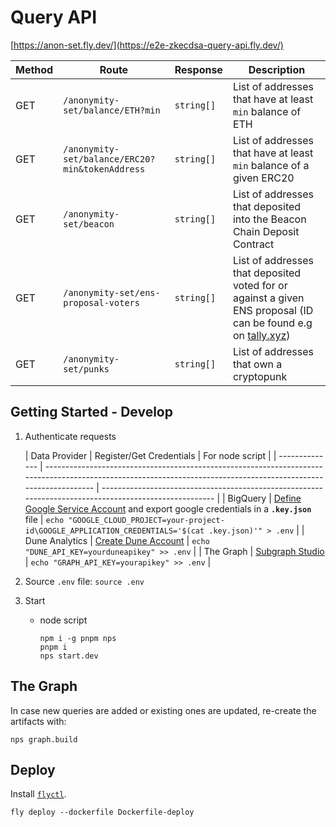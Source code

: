 # Query API

[https://anon-set.fly.dev/](https://e2e-zkecdsa-query-api.fly.dev/)

| Method | Route                                           | Response   | Description                                                                                                                                              |
| ------ | ----------------------------------------------- | ---------- | -------------------------------------------------------------------------------------------------------------------------------------------------------- |
| GET    | `/anonymity-set/balance/ETH?min`                | `string[]` | List of addresses that have at least `min` balance of ETH                                                                                                |
| GET    | `/anonymity-set/balance/ERC20?min&tokenAddress` | `string[]` | List of addresses that have at least `min` balance of a given ERC20                                                                                      |
| GET    | `/anonymity-set/beacon`                         | `string[]` | List of addresses that deposited into the Beacon Chain Deposit Contract                                                                                  |
| GET    | `/anonymity-set/ens-proposal-voters`            | `string[]` | List of addresses that deposited voted for or against a given ENS proposal (ID can be found e.g on [tally.xyz](https://www.tally.xyz/gov/ens/proposals)) |
| GET    | `/anonymity-set/punks`                          | `string[]` | List of addresses that own a cryptopunk                                                                                                                  |

## Getting Started - Develop

1. Authenticate requests

   | Data Provider  | Register/Get Credentials                                                                                                                                         | For node script                                                                                        |
| -------------- | ---------------------------------------------------------------------------------------------------------------------------------------------------------------- | ------------------------------------------------------------------------------------------------------ |
   | BigQuery       | [Define Google Service Account](https://codelabs.developers.google.com/codelabs/cloud-bigquery-nodejs#3) and export google credentials in a **`.key.json`** file | `echo "GOOGLE_CLOUD_PROJECT=your-project-id\GOOGLE_APPLICATION_CREDENTIALS='$(cat .key.json)'" > .env` |
   | Dune Analytics | [Create Dune Account](https://dune.com/)                                                                                                                         | `echo "DUNE_API_KEY=yourduneapikey" >> .env`                                                                |
   | The Graph      | [Subgraph Studio](https://thegraph.com/studio/apikeys/)                                                                                                          | `echo "GRAPH_API_KEY=yourapikey" >> .env`                                                              |

2. Source `.env` file: `source .env`
3. Start
   - node script
     ```commandline
     npm i -g pnpm nps
     pnpm i
     nps start.dev
     ```
     
## The Graph

In case new queries are added or existing ones are updated, re-create the artifacts with:

```commandline
nps graph.build
```

## Deploy

Install [`flyctl`](https://fly.io/docs/flyctl/installing/).

```commandline
fly deploy --dockerfile Dockerfile-deploy
```
